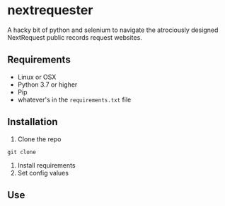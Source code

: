 # nextrequester

A hacky bit of python and selenium to navigate the atrociously designed NextRequest public records request websites.

## Requirements
- Linux or OSX
- Python 3.7 or higher
- Pip
- whatever's in the `requirements.txt` file

## Installation

1. Clone the repo
  ```shell script
git clone 
```
1. Install requirements
1. Set config values 

## Use

